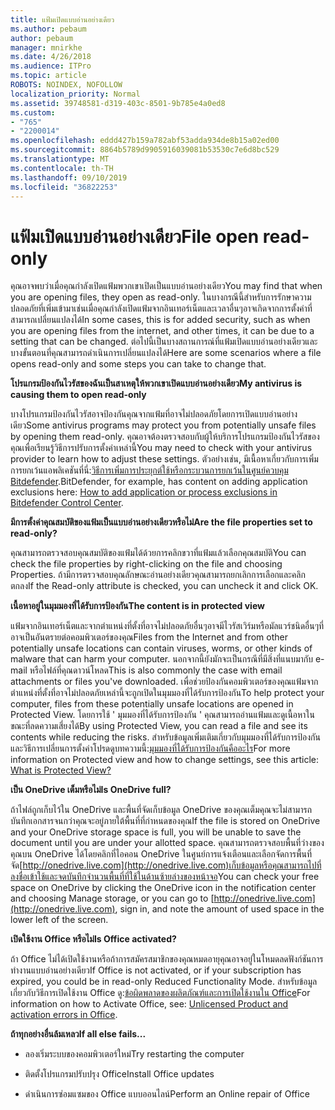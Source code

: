 ```yaml
---
title: แฟ้มเปิดแบบอ่านอย่างเดียว
ms.author: pebaum
author: pebaum
manager: mnirkhe
ms.date: 4/26/2018
ms.audience: ITPro
ms.topic: article
ROBOTS: NOINDEX, NOFOLLOW
localization_priority: Normal
ms.assetid: 39748581-d319-403c-8501-9b785e4a0ed8
ms.custom:
- "765"
- "2200014"
ms.openlocfilehash: eddd427b159a782abf53adda934de8b15a02ed00
ms.sourcegitcommit: 8864b5789d9905916039081b53530c7e6d8bc529
ms.translationtype: MT
ms.contentlocale: th-TH
ms.lasthandoff: 09/10/2019
ms.locfileid: "36822253"
---
```

# <a name="file-open-read-only"></a><span data-ttu-id="987ee-102">แฟ้มเปิดแบบอ่านอย่างเดียว</span><span class="sxs-lookup"><span data-stu-id="987ee-102">File open read-only</span></span>

<span data-ttu-id="987ee-103">คุณอาจพบว่าเมื่อคุณกำลังเปิดแฟ้มพวกเขาเปิดเป็นแบบอ่านอย่างเดียว</span><span class="sxs-lookup"><span data-stu-id="987ee-103">You may find that when you are opening files, they open as read-only.</span></span> <span data-ttu-id="987ee-104">ในบางกรณีนี้สำหรับการรักษาความปลอดภัยที่เพิ่มเข้ามาเช่นเมื่อคุณกำลังเปิดแฟ้มจากอินเทอร์เน็ตและเวลาอื่นๆอาจเกิดจากการตั้งค่าที่สามารถเปลี่ยนแปลงได้</span><span class="sxs-lookup"><span data-stu-id="987ee-104">In some cases, this is for added security, such as when you are opening files from the internet, and other times, it can be due to a setting that can be changed.</span></span> <span data-ttu-id="987ee-105">ต่อไปนี้เป็นบางสถานการณ์ที่แฟ้มเปิดแบบอ่านอย่างเดียวและบางขั้นตอนที่คุณสามารถดำเนินการเปลี่ยนแปลงได้</span><span class="sxs-lookup"><span data-stu-id="987ee-105">Here are some scenarios where a file opens read-only and some steps you can take to change that.</span></span>
  
 <span data-ttu-id="987ee-106">**โปรแกรมป้องกันไวรัสของฉันเป็นสาเหตุให้พวกเขาเปิดแบบอ่านอย่างเดียว**</span><span class="sxs-lookup"><span data-stu-id="987ee-106">**My antivirus is causing them to open read-only**</span></span>
  
<span data-ttu-id="987ee-107">บางโปรแกรมป้องกันไวรัสอาจป้องกันคุณจากแฟ้มที่อาจไม่ปลอดภัยโดยการเปิดแบบอ่านอย่างเดียว</span><span class="sxs-lookup"><span data-stu-id="987ee-107">Some antivirus programs may protect you from potentially unsafe files by opening them read-only.</span></span> <span data-ttu-id="987ee-108">คุณอาจต้องตรวจสอบกับผู้ให้บริการโปรแกรมป้องกันไวรัสของคุณเพื่อเรียนรู้วิธีการปรับการตั้งค่าเหล่านี้</span><span class="sxs-lookup"><span data-stu-id="987ee-108">You may need to check with your antivirus provider to learn how to adjust these settings.</span></span> <span data-ttu-id="987ee-109">ตัวอย่างเช่น, มีเนื้อหาเกี่ยวกับการเพิ่มการยกเว้นแอพลิเคชันที่นี่:[วิธีการเพิ่มการประยุกต์ใช้หรือกระบวนการยกเว้นในศูนย์ควบคุม Bitdefender](https://aka.ms/AA6098i).</span><span class="sxs-lookup"><span data-stu-id="987ee-109">BitDefender, for example, has content on adding application exclusions here: [How to add application or process exclusions in Bitdefender Control Center](https://aka.ms/AA6098i).</span></span>
  
 <span data-ttu-id="987ee-110">**มีการตั้งค่าคุณสมบัติของแฟ้มเป็นแบบอ่านอย่างเดียวหรือไม่**</span><span class="sxs-lookup"><span data-stu-id="987ee-110">**Are the file properties set to read-only?**</span></span>
  
<span data-ttu-id="987ee-111">คุณสามารถตรวจสอบคุณสมบัติของแฟ้มได้ด้วยการคลิกขวาที่แฟ้มแล้วเลือกคุณสมบัติ</span><span class="sxs-lookup"><span data-stu-id="987ee-111">You can check the file properties by right-clicking on the file and choosing Properties.</span></span> <span data-ttu-id="987ee-112">ถ้ามีการตรวจสอบคุณลักษณะอ่านอย่างเดียวคุณสามารถยกเลิกการเลือกและคลิกตกลง</span><span class="sxs-lookup"><span data-stu-id="987ee-112">If the Read-only attribute is checked, you can uncheck it and click OK.</span></span>
  
 <span data-ttu-id="987ee-113">**เนื้อหาอยู่ในมุมมองที่ได้รับการป้องกัน**</span><span class="sxs-lookup"><span data-stu-id="987ee-113">**The content is in protected view**</span></span>
  
<span data-ttu-id="987ee-114">แฟ้มจากอินเทอร์เน็ตและจากตำแหน่งที่ตั้งที่อาจไม่ปลอดภัยอื่นๆอาจมีไวรัสเวิร์มหรือมัลแวร์ชนิดอื่นๆที่อาจเป็นอันตรายต่อคอมพิวเตอร์ของคุณ</span><span class="sxs-lookup"><span data-stu-id="987ee-114">Files from the Internet and from other potentially unsafe locations can contain viruses, worms, or other kinds of malware that can harm your computer.</span></span> <span data-ttu-id="987ee-115">นอกจากนี้ยังมักจะเป็นกรณีที่มีสิ่งที่แนบมากับ e-mail หรือไฟล์ที่คุณดาวน์โหลด</span><span class="sxs-lookup"><span data-stu-id="987ee-115">This is also commonly the case with email attachments or files you've downloaded.</span></span> <span data-ttu-id="987ee-116">เพื่อช่วยป้องกันคอมพิวเตอร์ของคุณแฟ้มจากตำแหน่งที่ตั้งที่อาจไม่ปลอดภัยเหล่านี้จะถูกเปิดในมุมมองที่ได้รับการป้องกัน</span><span class="sxs-lookup"><span data-stu-id="987ee-116">To help protect your computer, files from these potentially unsafe locations are opened in Protected View.</span></span> <span data-ttu-id="987ee-117">โดยการใช้ ' มุมมองที่ได้รับการป้องกัน ' คุณสามารถอ่านแฟ้มและดูเนื้อหาในขณะที่ลดความเสี่ยงได้</span><span class="sxs-lookup"><span data-stu-id="987ee-117">By using Protected View, you can read a file and see its contents while reducing the risks.</span></span> <span data-ttu-id="987ee-118">สำหรับข้อมูลเพิ่มเติมเกี่ยวกับมุมมองที่ได้รับการป้องกันและวิธีการเปลี่ยนการตั้งค่าโปรดดูบทความนี้:[มุมมองที่ได้รับการป้องกันคืออะไร](https://support.office.com/article/d6f09ac7-e6b9-4495-8e43-2bbcdbcb6653)</span><span class="sxs-lookup"><span data-stu-id="987ee-118">For more information on Protected view and how to change settings, see this article: [What is Protected View?](https://support.office.com/article/d6f09ac7-e6b9-4495-8e43-2bbcdbcb6653)</span></span>
  
 <span data-ttu-id="987ee-119">**เป็น OneDrive เต็มหรือไม่**</span><span class="sxs-lookup"><span data-stu-id="987ee-119">**Is OneDrive full?**</span></span>
  
<span data-ttu-id="987ee-120">ถ้าไฟล์ถูกเก็บไว้ใน OneDrive และพื้นที่จัดเก็บข้อมูล OneDrive ของคุณเต็มคุณจะไม่สามารถบันทึกเอกสารจนกว่าคุณจะอยู่ภายใต้พื้นที่ที่กำหนดของคุณ</span><span class="sxs-lookup"><span data-stu-id="987ee-120">If the file is stored on OneDrive and your OneDrive storage space is full, you will be unable to save the document until you are under your allotted space.</span></span> <span data-ttu-id="987ee-121">คุณสามารถตรวจสอบพื้นที่ว่างของคุณบน OneDrive ได้โดยคลิกที่ไอคอน OneDrive ในศูนย์การแจ้งเตือนและเลือกจัดการพื้นที่จัด[http://onedrive.live.com](http://onedrive.live.com)เก็บข้อมูลหรือคุณสามารถไปที่ลงชื่อเข้าใช้และจดบันทึกจำนวนพื้นที่ที่ใช้ในด้านซ้ายล่างของหน้าจอ</span><span class="sxs-lookup"><span data-stu-id="987ee-121">You can check your free space on OneDrive by clicking the OneDrive icon in the notification center and choosing Manage storage, or you can go to [http://onedrive.live.com](http://onedrive.live.com), sign in, and note the amount of used space in the lower left of the screen.</span></span>
  
 <span data-ttu-id="987ee-122">**เปิดใช้งาน Office หรือไม่**</span><span class="sxs-lookup"><span data-stu-id="987ee-122">**Is Office activated?**</span></span>
  
<span data-ttu-id="987ee-123">ถ้า Office ไม่ได้เปิดใช้งานหรือถ้าการสมัครสมาชิกของคุณหมดอายุคุณอาจอยู่ในโหมดลดฟังก์ชันการทำงานแบบอ่านอย่างเดียว</span><span class="sxs-lookup"><span data-stu-id="987ee-123">If Office is not activated, or if your subscription has expired, you could be in read-only Reduced Functionality Mode.</span></span> <span data-ttu-id="987ee-124">สำหรับข้อมูลเกี่ยวกับวิธีการเปิดใช้งาน Office ดู:[ข้อผิดพลาดของผลิตภัณฑ์และการเปิดใช้งานใน Office](https://support.office.com/article/0d23d3c0-c19c-4b2f-9845-5344fedc4380)</span><span class="sxs-lookup"><span data-stu-id="987ee-124">For information on how to Activate Office, see: [Unlicensed Product and activation errors in Office](https://support.office.com/article/0d23d3c0-c19c-4b2f-9845-5344fedc4380).</span></span>
  
 <span data-ttu-id="987ee-125">**ถ้าทุกอย่างอื่นล้มเหลว**</span><span class="sxs-lookup"><span data-stu-id="987ee-125">**If all else fails...**</span></span>
  
- <span data-ttu-id="987ee-126">ลองเริ่มระบบของคอมพิวเตอร์ใหม่</span><span class="sxs-lookup"><span data-stu-id="987ee-126">Try restarting the computer</span></span>
    
- <span data-ttu-id="987ee-127">ติดตั้งโปรแกรมปรับปรุง Office</span><span class="sxs-lookup"><span data-stu-id="987ee-127">Install Office updates</span></span>
    
- <span data-ttu-id="987ee-128">ดำเนินการซ่อมแซมของ Office แบบออนไลน์</span><span class="sxs-lookup"><span data-stu-id="987ee-128">Perform an Online repair of Office</span></span>
    

